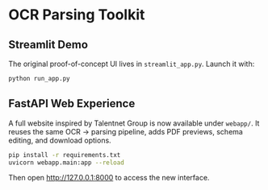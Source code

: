 # OCR Parsing Toolkit

## Streamlit Demo

The original proof-of-concept UI lives in `streamlit_app.py`. Launch it with:

```bash
python run_app.py
```

## FastAPI Web Experience

A full website inspired by Talentnet Group is now available under `webapp/`. It reuses the same OCR → parsing pipeline, adds PDF previews, schema editing, and download options.

```bash
pip install -r requirements.txt
uvicorn webapp.main:app --reload
```

Then open http://127.0.0.1:8000 to access the new interface.
